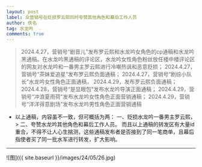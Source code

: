 ```yaml
---
layout: post
label: 众营销号在贬损罗云熙同时夸赞其他角色和幕后工作人员
author: 佚名
tag: 水龙吟
comments: true
---
```


> 2024.4.27，营销号“剧音儿”发布罗云熙和水龙吟女角色的cp通稿和水龙吟黑通稿。在水龙吟黑通稿的评论区，水龙吟女性角色粉丝放任楼中楼评论区的网友对水龙吟和一番男主罗云熙进行冷嘲热讽和恶意贬损；
> 2024.4.27，营销号“茶妹爱追星”发布罗云熙负面通稿；
> 2024.4.27，营销号“剧综小队长”水龙吟女性角色正面通稿，
> 2024.4.29，发布罗云熙负面通稿；
> 2024.4.28，营销号“是显眼包”发布水龙吟导演正面通稿；
> 2024.4.29，营销号“冲浪夏雨荷”发布水龙吟女性角色正面营销通稿；
>  2024.4.29，营销号“洋洋得意剧场”发布水龙吟男性角色正面营销通稿

*   以上通稿，内容虽不一致，但可概括为两： 一、贬损水龙吟一番男主罗云熙，> 二、夸赞水龙吟其他角色和幕后工作人员。 而且以上通稿的转发区有大量id重合，不得不让人心生揣测，这些通稿发布者是否接到了同一笔商单，且幕后指使者买了同一批水军进行转发，扩大影响。


---

![图]({{ site.baseurl }}/images/24/05/26.jpg)
